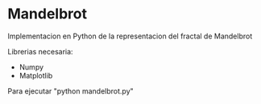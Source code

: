 # Mandelbrot
Implementacion en Python de la representacion del fractal de Mandelbrot

Librerias necesaria:
- Numpy
- Matplotlib

Para ejecutar "python mandelbrot.py"
